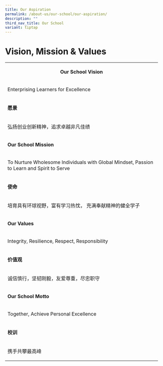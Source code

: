 ```yaml
---
title: Our Aspiration
permalink: /about-us/our-school/our-aspiration/
description: ""
third_nav_title: Our School
variant: tiptap
---
```

<h1>Vision, Mission &amp; Values</h1><table><tbody><tr><th rowspan="1" colspan="1"><p>Our School Vision</p></th></tr><tr><td rowspan="1" colspan="1"><p>Enterprising Learners for Excellence</p></td></tr><tr><td rowspan="1" colspan="1"><p><strong>愿景</strong></p></td></tr><tr><td rowspan="1" colspan="1"><p>弘扬创业创新精神，追求卓越非凡佳绩</p></td></tr><tr><td rowspan="1" colspan="1"><p><strong>Our School Mission</strong></p></td></tr><tr><td rowspan="1" colspan="1"><p>To Nurture Wholesome Individuals with Global Mindset, Passion to Learn and Spirit to Serve</p></td></tr><tr><td rowspan="1" colspan="1"><p><strong>使命</strong></p></td></tr><tr><td rowspan="1" colspan="1"><p>培育具有环球视野，富有学习热忱， 充满奉献精神的健全学子</p></td></tr><tr><td rowspan="1" colspan="1"><p><strong>Our Values</strong></p></td></tr><tr><td rowspan="1" colspan="1"><p>Integrity, Resilience, Respect, Responsibility</p></td></tr><tr><td rowspan="1" colspan="1"><p><strong>价值观</strong></p></td></tr><tr><td rowspan="1" colspan="1"><p>诚信慎行，坚韧刚毅，友爱尊重，尽忠职守</p></td></tr><tr><td rowspan="1" colspan="1"><p><strong>Our School Motto</strong></p></td></tr><tr><td rowspan="1" colspan="1"><p>Together, Achieve Personal Excellence</p></td></tr><tr><td rowspan="1" colspan="1"><p><strong>校训</strong></p></td></tr><tr><td rowspan="1" colspan="1"><p>携手共攀最高峰</p></td></tr></tbody></table><p></p>